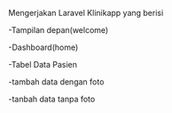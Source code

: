 Mengerjakan Laravel Klinikapp
yang berisi

-Tampilan depan(welcome)

-Dashboard(home)

-Tabel Data Pasien

-tambah data dengan foto

-tanbah data tanpa foto
